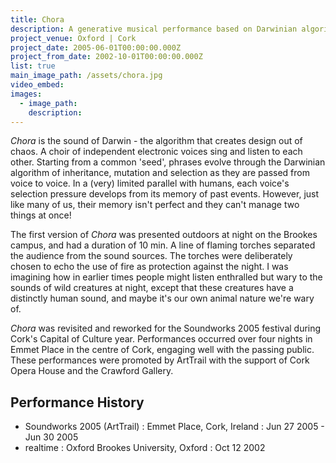 ```yaml
---
title: Chora
description: A generative musical performance based on Darwinian algorithms
project_venue: Oxford | Cork
project_date: 2005-06-01T00:00:00.000Z
project_from_date: 2002-10-01T00:00:00.000Z
list: true
main_image_path: /assets/chora.jpg
video_embed:
images:
  - image_path:
    description:
---
```

_Chora_ is the sound of Darwin - the algorithm that creates design out of chaos.
A choir of independent electronic voices sing and listen to each other. Starting from 
a common 'seed', phrases evolve through the Darwinian algorithm of inheritance, mutation 
and selection as they are passed from voice to voice. In a (very) limited parallel with 
humans, each voice's selection pressure develops from its memory of past events. However,
just like many of us, their memory isn't perfect and they can't manage two things at once!

The first version of _Chora_ was presented outdoors at night on the Brookes campus, and had
a duration of 10 min. A line of flaming torches separated the audience from the sound sources.
The torches were deliberately chosen to echo the use of fire as protection against the night. 
I was imagining how in earlier times people might listen enthralled but wary to the sounds
of wild creatures at night, except that these creatures have a distinctly human sound, and maybe
it's our own animal nature we're wary of.

_Chora_ was revisited and reworked for the Soundworks 2005 festival during Cork's Capital of
Culture year. Performances occurred over four nights in Emmet Place in the centre of Cork,
engaging well with the passing public. These performances were promoted by ArtTrail
with the support of Cork Opera House and the Crawford Gallery.

## Performance History

* Soundworks 2005 (ArtTrail) : Emmet Place, Cork, Ireland : Jun 27 2005 - Jun 30 2005
* realtime : Oxford Brookes University, Oxford : Oct 12 2002

